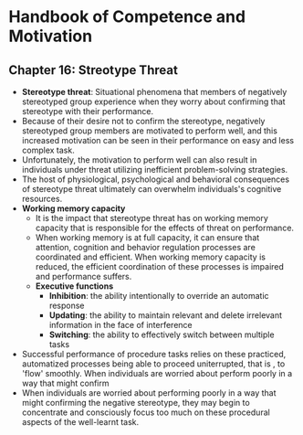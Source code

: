 # Handbook of Competence and Motivation


## Chapter 16: Streotype Threat

* **Stereotype threat**: Situational phenomena that members of negatively stereotyped group experience when they worry about confirming that stereotype with their performance.
* Because of their desire not to confirm the stereotype, negatively stereotyped group members are motivated to perform well, and this increased motivation can be seen in their performance on easy and less complex task.
* Unfortunately, the motivation to perform well can also result in individuals under threat utilizing inefficient problem-solving strategies.
*  The host of physiological, psychological and behavioral consequences of stereotype threat ultimately can overwhelm individuals's cognitive resources.
* **Working memory capacity**
	* It is the impact that stereotype threat has on working memory capacity that is responsible for the effects of threat on performance. 
	* When working memory is at full capacity, it can ensure that attention, cognition and behavior regulation processes are coordinated and efficient. When working memory capacity is reduced, the efficient coordination of these processes is impaired and performance suffers.
	* **Executive functions**
		* **Inhibition**: the ability intentionally to override an automatic response
		* **Updating**: the ability to maintain relevant and delete irrelevant information in the face of interference
		* **Switching**: the ability to effectively switch between multiple tasks
* Successful performance of procedure tasks relies on these practiced, automatized processes being able to proceed uniterrupted, that is , to 'flow' smoothly. When individuals are worried about perform poorly in a way that might confirm 
* When individuals are worried about performing poorly in a way that might confirming the negative stereotype, they may begin to concentrate and consciously focus too much on these procedural aspects of the well-learnt task.
	
